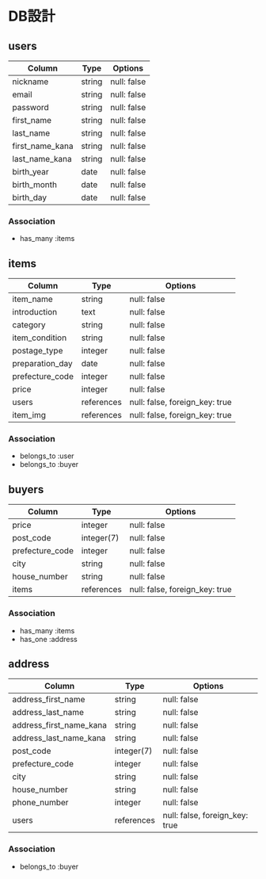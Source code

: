 # DB設計

## users 

| Column             | Type                | Options                 |
|--------------------|---------------------|-------------------------|
| nickname           | string              | null: false             |
| email              | string              | null: false             |
| password           | string              | null: false             |
| first_name         | string              | null: false             |
| last_name          | string              | null: false             |
| first_name_kana    | string              | null: false             |
| last_name_kana     | string              | null: false             |
| birth_year         | date                | null: false             |
| birth_month        | date                | null: false             |
| birth_day          | date                | null: false             |


### Association

* has_many :items

## items

| Column             | Type                | Options                        |
|--------------------|---------------------|--------------------------------|
| item_name          | string              | null: false                    |
| introduction       | text                | null: false                    |
| category           | string              | null: false                    |
| item_condition     | string              | null: false                    |
| postage_type       | integer             | null: false                    |
| preparation_day    | date                | null: false                    |
| prefecture_code    | integer             | null: false                    |
| price              | integer             | null: false                    |
| users              | references          | null: false, foreign_key: true |
| item_img           | references          | null: false, foreign_key: true |


### Association

- belongs_to :user
- belongs_to :buyer

## buyers

| Column          | Type                | Options                        |
|-----------------|---------------------|--------------------------------|
| price           | integer             | null: false                    |
| post_code       | integer(7)          | null: false                    |
| prefecture_code | integer             | null: false                    |
| city            | string              | null: false                    |
| house_number    | string              | null: false                    |
| items           | references          | null: false, foreign_key: true |

### Association

- has_many :items
- has_one :address

## address

| Column                  | Type                | Options                        |
|-------------------------|---------------------|--------------------------------|
| address_first_name      | string              | null: false                    |
| address_last_name       | string              | null: false                    |
| address_first_name_kana | string              | null: false                    |
| address_last_name_kana  | string              | null: false                    |
| post_code               | integer(7)          | null: false                    |
| prefecture_code         | integer             | null: false                    |
| city                    | string              | null: false                    |
| house_number            | string              | null: false                    |
| phone_number            | integer             | null: false                    |
| users                   | references          | null: false, foreign_key: true |

### Association

- belongs_to :buyer
